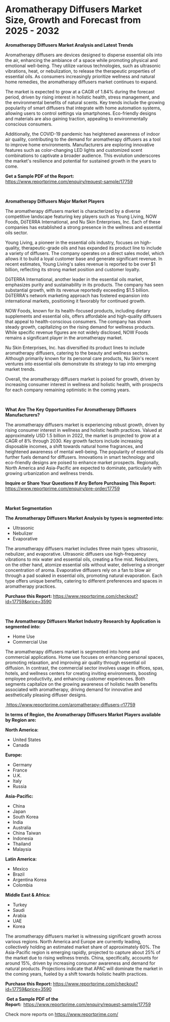 <p><h1>Aromatherapy Diffusers Market Size, Growth and Forecast from 2025 - 2032</h1></p><p><strong>Aromatherapy Diffusers Market Analysis and Latest Trends</strong></p>
<p><p>Aromatherapy diffusers are devices designed to disperse essential oils into the air, enhancing the ambiance of a space while promoting physical and emotional well-being. They utilize various technologies, such as ultrasonic vibrations, heat, or nebulization, to release the therapeutic properties of essential oils. As consumers increasingly prioritize wellness and natural home remedies, the aromatherapy diffusers market continues to expand.</p><p>The market is expected to grow at a CAGR of 1.84% during the forecast period, driven by rising interest in holistic health, stress management, and the environmental benefits of natural scents. Key trends include the growing popularity of smart diffusers that integrate with home automation systems, allowing users to control settings via smartphones. Eco-friendly designs and materials are also gaining traction, appealing to environmentally conscious consumers.</p><p>Additionally, the COVID-19 pandemic has heightened awareness of indoor air quality, contributing to the demand for aromatherapy diffusers as a tool to improve home environments. Manufacturers are exploring innovative features such as color-changing LED lights and customized scent combinations to captivate a broader audience. This evolution underscores the market's resilience and potential for sustained growth in the years to come.</p></p>
<p><strong>Get a Sample PDF of the Report:&nbsp;</strong> <a href="https://www.reportprime.com/enquiry/request-sample/17759?utm_campaign=2467&utm_medium=2&utm_source=Github&utm_content=ia&utm_term=18032025&utm_id=aromatherapy-diffusers">https://www.reportprime.com/enquiry/request-sample/17759</a></p>
<p>&nbsp;</p>
<p><strong>Aromatherapy Diffusers Major Market Players</strong></p>
<p><p>The aromatherapy diffusers market is characterized by a diverse competitive landscape featuring key players such as Young Living, NOW Foods, DōTERRA International, and Nu Skin Enterprises, Inc. Each of these companies has established a strong presence in the wellness and essential oils sector.</p><p>Young Living, a pioneer in the essential oils industry, focuses on high-quality, therapeutic-grade oils and has expanded its product line to include a variety of diffusers. The company operates on a direct sales model, which allows it to build a loyal customer base and generate significant revenue. In recent estimates, Young Living's sales revenue is reported to be over $1 billion, reflecting its strong market position and customer loyalty.</p><p>DōTERRA International, another leader in the essential oils market, emphasizes purity and sustainability in its products. The company has seen substantial growth, with its revenue reportedly exceeding $1.5 billion. DōTERRA's network marketing approach has fostered expansion into international markets, positioning it favorably for continued growth.</p><p>NOW Foods, known for its health-focused products, including dietary supplements and essential oils, offers affordable and high-quality diffusers that appeal to health-conscious consumers. The company has shown steady growth, capitalizing on the rising demand for wellness products. While specific revenue figures are not widely disclosed, NOW Foods remains a significant player in the aromatherapy market.</p><p>Nu Skin Enterprises, Inc. has diversified its product lines to include aromatherapy diffusers, catering to the beauty and wellness sectors. Although primarily known for its personal care products, Nu Skin's recent ventures into essential oils demonstrate its strategy to tap into emerging market trends.</p><p>Overall, the aromatherapy diffusers market is poised for growth, driven by increasing consumer interest in wellness and holistic health, with prospects for each company remaining optimistic in the coming years.</p></p>
<p>&nbsp;</p>
<p><strong>What Are The Key Opportunities For Aromatherapy Diffusers Manufacturers?</strong></p>
<p><p>The aromatherapy diffusers market is experiencing robust growth, driven by rising consumer interest in wellness and holistic health practices. Valued at approximately USD 1.5 billion in 2022, the market is projected to grow at a CAGR of 8% through 2030. Key growth factors include increasing disposable incomes, a shift towards natural home fragrances, and heightened awareness of mental well-being. The popularity of essential oils further fuels demand for diffusers. Innovations in smart technology and eco-friendly designs are poised to enhance market prospects. Regionally, North America and Asia-Pacific are expected to dominate, particularly with growing urbanization and wellness trends.</p></p>
<p><strong>Inquire or Share Your Questions If Any Before Purchasing This Report:</strong> <a href="https://www.reportprime.com/enquiry/pre-order/17759?utm_campaign=2467&utm_medium=2&utm_source=Github&utm_content=ia&utm_term=18032025&utm_id=aromatherapy-diffusers">https://www.reportprime.com/enquiry/pre-order/17759</a></p>
<p>&nbsp;</p>
<p><strong>Market Segmentation</strong></p>
<p><strong>The Aromatherapy Diffusers Market Analysis by types is segmented into:</strong></p>
<p><ul><li>Ultrasonic</li><li>Nebulizer</li><li>Evaporative</li></ul></p>
<p><p>The aromatherapy diffusers market includes three main types: ultrasonic, nebulizer, and evaporative. Ultrasonic diffusers use high-frequency vibrations to mix water and essential oils, creating a fine mist. Nebulizers, on the other hand, atomize essential oils without water, delivering a stronger concentration of aroma. Evaporative diffusers rely on a fan to blow air through a pad soaked in essential oils, promoting natural evaporation. Each type offers unique benefits, catering to different preferences and spaces in aromatherapy practices.</p></p>
<p><strong>Purchase this Report:&nbsp;</strong><a href="https://www.reportprime.com/checkout?id=17759&price=3590&utm_campaign=2467&utm_medium=2&utm_source=Github&utm_content=ia&utm_term=18032025&utm_id=aromatherapy-diffusers">https://www.reportprime.com/checkout?id=17759&price=3590</a></p>
<p>&nbsp;</p>
<p><strong>The Aromatherapy Diffusers Market Industry Research by Application is segmented into:</strong></p>
<p><ul><li>Home Use</li><li>Commercial Use</li></ul></p>
<p><p>The aromatherapy diffusers market is segmented into home and commercial applications. Home use focuses on enhancing personal spaces, promoting relaxation, and improving air quality through essential oil diffusion. In contrast, the commercial sector involves usage in offices, spas, hotels, and wellness centers for creating inviting environments, boosting employee productivity, and enhancing customer experiences. Both segments capitalize on the growing awareness of holistic health benefits associated with aromatherapy, driving demand for innovative and aesthetically pleasing diffuser designs.</p></p>
<p><a href="https://www.reportprime.com/aromatherapy-diffusers-r17759?utm_campaign=2467&utm_medium=2&utm_source=Github&utm_content=ia&utm_term=18032025&utm_id=aromatherapy-diffusers">&nbsp;https://www.reportprime.com/aromatherapy-diffusers-r17759</a></p>
<p><strong>In terms of Region, the Aromatherapy Diffusers Market Players available by Region are:</strong></p>
<p>
    <p> <strong> North America: </strong>
        <ul>
            <li>United States</li>
            <li>Canada</li>
        </ul>
        </p> 
    <p> <strong> Europe: </strong>
        <ul>
            <li>Germany</li>
            <li>France</li>
            <li>U.K.</li>
            <li>Italy</li>
            <li>Russia</li>
        </ul>
        </p> 
    <p> <strong> Asia-Pacific: </strong>
        <ul>
            <li>China</li>
            <li>Japan</li>
            <li>South Korea</li>
            <li>India</li>
            <li>Australia</li>
            <li>China Taiwan</li>
            <li>Indonesia</li>
            <li>Thailand</li>
            <li>Malaysia</li>
        </ul>
        </p> 
    <p> <strong> Latin America: </strong>
        <ul>
            <li>Mexico</li>
            <li>Brazil</li>
            <li>Argentina Korea</li>
            <li>Colombia</li>
        </ul>
        </p> 
    <p> <strong> Middle East & Africa: </strong>
        <ul>
            <li>Turkey</li>
            <li>Saudi</li>
            <li>Arabia</li>
            <li>UAE</li>
            <li>Korea</li>
        </ul>
    </p>
    </p>
<p><p>The aromatherapy diffusers market is witnessing significant growth across various regions. North America and Europe are currently leading, collectively holding an estimated market share of approximately 60%. The Asia-Pacific region is emerging rapidly, projected to capture about 25% of the market due to rising wellness trends. China, specifically, accounts for around 15%, driven by increasing consumer awareness and demand for natural products. Projections indicate that APAC will dominate the market in the coming years, fueled by a shift towards holistic health practices.</p></p>
<p><strong>Purchase this Report: </strong><a href="https://www.reportprime.com/checkout?id=17759&price=3590&utm_campaign=2467&utm_medium=2&utm_source=Github&utm_content=ia&utm_term=18032025&utm_id=aromatherapy-diffusers">https://www.reportprime.com/checkout?id=17759&price=3590</a></p>
<p>&nbsp;<strong>Get a Sample PDF of the Report:&nbsp;&nbsp;</strong><a href="https://www.reportprime.com/enquiry/request-sample/17759?utm_campaign=2467&utm_medium=2&utm_source=Github&utm_content=ia&utm_term=18032025&utm_id=aromatherapy-diffusers">https://www.reportprime.com/enquiry/request-sample/17759</a></p>
<p><strong></strong></p>
<p>Check more reports on <a href="https://www.reportprime.com/?utm_campaign=2467&utm_medium=2&utm_source=Github&utm_content=ia&utm_term=18032025&utm_id=aromatherapy-diffusers">https://www.reportprime.com/</a></p>